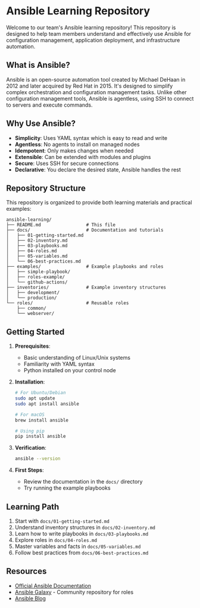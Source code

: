 # Ansible Learning Repository

Welcome to our team's Ansible learning repository! This repository is designed to help team members understand and effectively use Ansible for configuration management, application deployment, and infrastructure automation.

## What is Ansible?

Ansible is an open-source automation tool created by Michael DeHaan in 2012 and later acquired by Red Hat in 2015. It's designed to simplify complex orchestration and configuration management tasks. Unlike other configuration management tools, Ansible is agentless, using SSH to connect to servers and execute commands.

## Why Use Ansible?

- **Simplicity**: Uses YAML syntax which is easy to read and write
- **Agentless**: No agents to install on managed nodes
- **Idempotent**: Only makes changes when needed
- **Extensible**: Can be extended with modules and plugins
- **Secure**: Uses SSH for secure connections
- **Declarative**: You declare the desired state, Ansible handles the rest

## Repository Structure

This repository is organized to provide both learning materials and practical examples:

```
ansible-learning/
├── README.md                 # This file
├── docs/                     # Documentation and tutorials
│   ├── 01-getting-started.md
│   ├── 02-inventory.md
│   ├── 03-playbooks.md
│   ├── 04-roles.md
│   ├── 05-variables.md
│   └── 06-best-practices.md
├── examples/                 # Example playbooks and roles
│   ├── simple-playbook/
│   ├── roles-example/
│   └── github-actions/
├── inventories/              # Example inventory structures
│   ├── development/
│   └── production/
└── roles/                    # Reusable roles
    ├── common/
    └── webserver/
```

## Getting Started

1. **Prerequisites**:
   - Basic understanding of Linux/Unix systems
   - Familiarity with YAML syntax
   - Python installed on your control node

2. **Installation**:
   ```bash
   # For Ubuntu/Debian
   sudo apt update
   sudo apt install ansible

   # For macOS
   brew install ansible
   
   # Using pip
   pip install ansible
   ```

3. **Verification**:
   ```bash
   ansible --version
   ```

4. **First Steps**:
   - Review the documentation in the `docs/` directory
   - Try running the example playbooks

## Learning Path

1. Start with `docs/01-getting-started.md`
2. Understand inventory structures in `docs/02-inventory.md`
3. Learn how to write playbooks in `docs/03-playbooks.md`
4. Explore roles in `docs/04-roles.md`
5. Master variables and facts in `docs/05-variables.md`
6. Follow best practices from `docs/06-best-practices.md`

## Resources

- [Official Ansible Documentation](https://docs.ansible.com/)
- [Ansible Galaxy](https://galaxy.ansible.com/) - Community repository for roles
- [Ansible Blog](https://www.ansible.com/blog)

